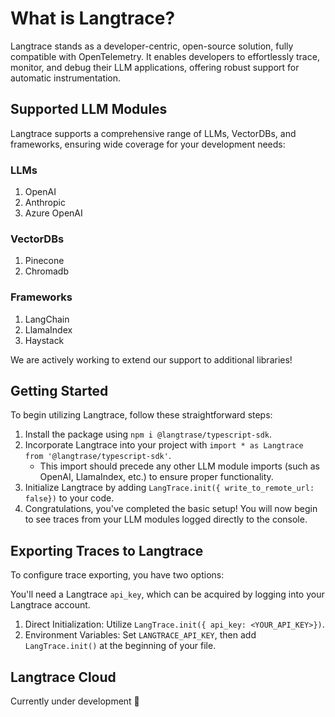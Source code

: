 # What is Langtrace?

Langtrace stands as a developer-centric, open-source solution, fully compatible with OpenTelemetry. It enables developers to effortlessly trace, monitor, and debug their LLM applications, offering robust support for automatic instrumentation.

## Supported LLM Modules

Langtrace supports a comprehensive range of LLMs, VectorDBs, and frameworks, ensuring wide coverage for your development needs:

### LLMs

1. OpenAI
2. Anthropic
3. Azure OpenAI

### VectorDBs

1. Pinecone
2. Chromadb

### Frameworks

1. LangChain
2. LlamaIndex
3. Haystack

We are actively working to extend our support to additional libraries!

## Getting Started

To begin utilizing Langtrace, follow these straightforward steps:

1. Install the package using `npm i @langtrase/typescript-sdk`.
2. Incorporate Langtrace into your project with `import * as Langtrace from '@langtrase/typescript-sdk'`.
   - This import should precede any other LLM module imports (such as OpenAI, LlamaIndex, etc.) to ensure proper functionality.
3. Initialize Langtrace by adding `LangTrace.init({ write_to_remote_url: false})` to your code.
4. Congratulations, you've completed the basic setup! You will now begin to see traces from your LLM modules logged directly to the console.

## Exporting Traces to Langtrace

To configure trace exporting, you have two options:

You'll need a Langtrace `api_key`, which can be acquired by logging into your Langtrace account.

1. Direct Initialization: Utilize `LangTrace.init({ api_key: <YOUR_API_KEY>})`.
2. Environment Variables: Set `LANGTRACE_API_KEY`, then add `LangTrace.init()` at the beginning of your file.

## Langtrace Cloud

Currently under development 🚧
